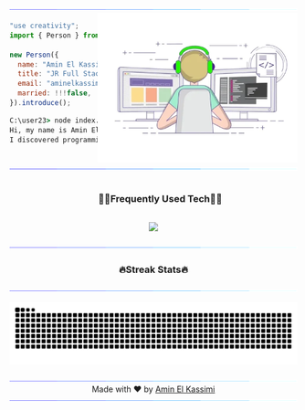 <!--
- !! Thank you for keeping this sign !!
- Original Creation by Deri Kurniawan (Deri-Kurniawan)
- Github Repository: https://github.com/Deri-Kurniawan/Deri-Kurniawan
- ⭐ Don't forget to give a star ⭐
-->

<!--x axis divider-->
<img src="/assets/images/horizontal-divider-gradient.gif">

<picture> 
<a href="https://media.giphy.com/media/SWoSkN6DxTszqIKEqv/giphy.gif" alt="Developer">
<img src="/assets//images/developer.webp" align="right" width="350">
</a>
</picture>

```js
"use creativity";
import { Person } from "Italy/Morocco";

new Person({
  name: "Amin El Kassimi",
  title: "JR Full Stack Developer",
  email: "aminelkassimi01@gmail.com",
  married: !!!false,
}).introduce();
```

```cmd
C:\user23> node index.js
Hi, my name is Amin El Kassimi, I'm a junior Full Stack Developer from Rome.
I discovered programming at school at the age of 15 thanks to Arduino. During the last years of school, I became passionate about automation, particularly industrial automation. So after finishing school, I started my career as a PLC programmer, which lasted almost 4 years. I traveled extensively throughout Europe, even reaching the United States thanks to this job. It was precisely in the United States where I discovered my passion for web development. Upon returning from the United States, I enrolled in a 6-month academy that provided me with the basics of HTML, CSS, JavaScript, PHP, SQL, and taught me how to learn to use frameworks and libraries such as Laravel, Vue, and Bootstrap. Currently, I work for a company that manufactures AI-based management systems for pharmacies.".  
```

<div align="center">

<!--END_SECTION:waka-->

</div>

<!--x axis divider-->
<img src="/assets/images/horizontal-divider-gradient.gif">

<!--h1 without bottom border-->
<div id="user-content-toc">
  <ul align="center">
    <summary><h3 style="display: inline-block">🧑‍💻Frequently Used Tech🧑‍💻</h3></summary>
  </ul>
</div>
<!--tech stack icons-->
<p align="center">
<a href="https://skillicons.dev">
<img src="https://skillicons.dev/icons?i=js,php,ts,vue,angular,nodejs,npm,linux,laravel,mysql,sass,git,vscode,figma,bootstrap,vite,code,postman&perline=6" />
</a>
</p>

<!--x axis divider-->
<img src="/assets/images/horizontal-divider-gradient.gif">

<h3 align="center">🔥Streak Stats🔥</h3>

<!--x axis divider-->
<img src="/assets/images/horizontal-divider-gradient.gif">

![Commit Snake History SVG](https://raw.githubusercontent.com/Deri-Kurniawan/Deri-Kurniawan/output/github-snake.svg)

<!--x axis divider-->
<img src="/assets/images/horizontal-divider-gradient.gif">

<div align="center">
    Made with ❤️ by <a href="https://github.com/Amin23ElKassimi" target="_blank">Amin El Kassimi</a>
</div>

<!--x axis divider-->
<img src="/assets/images/horizontal-divider-gradient.gif">
